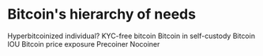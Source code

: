 # Bitcoin's hierarchy of needs

Hyperbitcoinized individual?
KYC-free bitcoin
Bitcoin in self-custody
Bitcoin IOU
Bitcoin price exposure
Precoiner
Nocoiner
